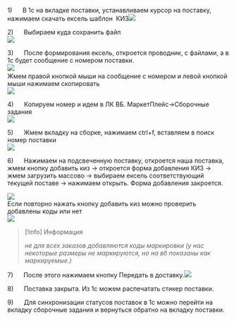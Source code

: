 1)      В 1с на вкладке поставки, устанавливаем курсор на поставку, нажимаем скачать ексель шаблон  КИЗ![](file:///C:/Users/IDCE3~1.PSH/AppData/Local/Temp/msohtmlclip1/01/clip_image002.jpg)

2)      Выбираем куда сохранить файл  
![](file:///C:/Users/IDCE3~1.PSH/AppData/Local/Temp/msohtmlclip1/01/clip_image004.jpg)

3)      После формирования ексель, откроется проводник, с файлами, а в 1с будет сообщение с номером поставки.  
![](file:///C:/Users/IDCE3~1.PSH/AppData/Local/Temp/msohtmlclip1/01/clip_image006.jpg)    
Жмем правой кнопкой мыши на сообщение с номером и левой кнопкой мыши нажимаем скопировать  
![](file:///C:/Users/IDCE3~1.PSH/AppData/Local/Temp/msohtmlclip1/01/clip_image007.png)

4)      Копируем номер и идем в ЛК ВБ. МаркетПлейс->Сборочные задания  
![](file:///C:/Users/IDCE3~1.PSH/AppData/Local/Temp/msohtmlclip1/01/clip_image009.jpg)

5)      Жмем вкладку на сборке, нажимаем ctrl+f, вставляем в поиск номер поставки   
![](file:///C:/Users/IDCE3~1.PSH/AppData/Local/Temp/msohtmlclip1/01/clip_image011.jpg)

6)      Нажимаем на подсвеченную поставку, откроется наша поставка, жмем кнопку добавить киз -> откроется форма добавления КИЗ -> жмем загрузить массово -> выбираем ексель соответствующий текущей поставе -> нажимаем открыть. Форма добавления закроется.  
  
![](file:///C:/Users/IDCE3~1.PSH/AppData/Local/Temp/msohtmlclip1/01/clip_image013.jpg)  
Если повторно нажать кнопку добавить киз можно проверить добавлены коды или нет  
![](file:///C:/Users/IDCE3~1.PSH/AppData/Local/Temp/msohtmlclip1/01/clip_image015.jpg)  

> [!info] Информация
> 
>   _не для всех заказов добавляются коды маркировки (у нас некоторые размеры не маркируются, но на вб показаны как маркируемые.)_

7)      После этого нажимаем кнопку Передать в доставку.![](file:///C:/Users/IDCE3~1.PSH/AppData/Local/Temp/msohtmlclip1/01/clip_image017.jpg)

8)      Поставка закрыта. Из 1с можем распечатать стикер поставки.

9)      Для синхронизации статусов поставок в 1с можно перейти на вкладку сборочные задания и вернуться обратно на вкладку поставки.